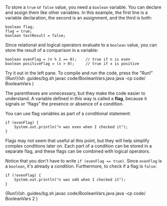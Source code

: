 To store a `true` or `false` value, you need a `boolean` variable. You can declare and assign them like other variables. In this example, the first line is a variable declaration, the second is an assignment, and the third is both:

```code
boolean flag;
flag = true;
boolean testResult = false;
```


Since relational and logical operators evaluate to a `boolean` value, you can store the result of a comparison in a variable:

```code
boolean evenFlag = (n % 2 == 0);    // true if n is even
boolean positiveFlag = (x > 0);     // true if x is positive
```

Try it out in the left pane. To compile and run the code, press the "Run!"
{Run!}(sh .guides/bg.sh javac code/BooleanVars.java java -cp code/ BooleanVars )


The parentheses are unnecessary, but they make the code easier to understand. A variable defined in this way is called a **flag**, because it signals or “flags” the presence or absence of a condition.

You can use flag variables as part of a conditional statement:

```code
if (evenFlag) {
    System.out.println("n was even when I checked it");
}
```

Flags may not seem that useful at this point, but they will help simplify complex conditions later on. Each part of a condition can be stored in a separate flag, and these flags can be combined with logical operators.

Notice that you don't have to write  `if (evenFlag == true)`. Since `evenFlag` is a `boolean`, it's already a condition. Furthermore, to check if a flag is `false`:

```code
if (!evenFlag) {
    System.out.println("n was odd when I checked it");
}
```
{Run!}(sh .guides/bg.sh javac code/BooleanVars.java java -cp code/ BooleanVars 2 )
